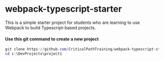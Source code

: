 # webpack-typescript-starter
This is a simple starter project for students who are learning to use Webpack to build Typescript-based projects.

#### Use this git command to create a new project

```powershell
git clone https://github.com/CriticalPathTraining/webpack-typescript-starter.git c:\DevProjects\project1
cd c:\DevProjects\project1
```
